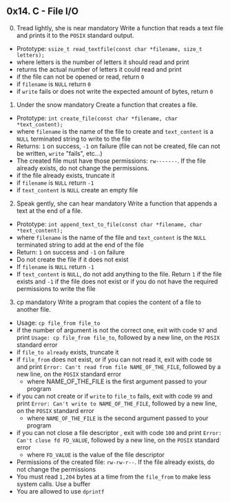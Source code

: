 ## 0x14. C - File I/O
0. Tread lightly, she is near mandatory
Write a function that reads a text file and prints it to the `POSIX` standard output.
  * Prototype: `ssize_t read_textfile(const char *filename, size_t letters);`
  * where letters is the number of letters it should read and print
  * returns the actual number of letters it could read and print
  * if the file can not be opened or read, return `0`
  * if `filename` is `NULL` return `0`
  * if `write` fails or does not write the expected amount of bytes, return `0`
1. Under the snow mandatory
Create a function that creates a file.
  * Prototype: `int create_file(const char *filename, char *text_content);`
  * where `filename` is the name of the file to create and `text_content` is a `NULL` terminated string to write to the file
  * Returns: `1` on success, `-1` on failure (file can not be created, file can not be written, `write` "fails", etc...)
  * The created file must have those permissions: `rw-------`. If the file already exists, do not change the permissions.
  * if the file already exists, truncate it
  * if `filename` is `NULL` return `-1`
  * if `text_content` is `NULL` create an empty file
2. Speak gently, she can hear mandatory
Write a function that appends a text at the end of a file.
  * Prototype: `int append_text_to_file(const char *filename, char *text_content);`
  * where `filename` is the name of the file and `text_content` is the `NULL` terminated string to add at the end of the file
  * Return: `1` on success and `-1` on failure
  * Do not create the file if it does not exist
  * If `filename` is `NULL` return `-1`
  * If `text_content` is `NULL`, do not add anything to the file. Return `1` if the file exists and `-1` if the file does not exist or if you do not have the required permissions to write the file
3. cp mandatory
Write a program that copies the content of a file to another file.
  * Usage: `cp file_from file_to`
  * if the number of argument is not the correct one, exit with code `97` and print `Usage: cp file_from file_to`, followed by a new line, on the `POSIX` standard error
  * if `file_to already` exists, truncate it
  * if `file_from` does not exist, or if you can not read it, exit with code `98` and print `Error: Can't read from file NAME_OF_THE_FILE`, followed by a new line, on the `POSIX` standard error
    - where NAME_OF_THE_FILE is the first argument passed to your program
  * if you can not create or if `write` to `file_to` fails, exit with code `99` and print `Error: Can't write to NAME_OF_THE_FILE`, followed by a new line, on the `POSIX` standard error
    - where `NAME_OF_THE_FILE` is the second argument passed to your program
  * if you can not close a file descriptor , exit with code `100` and print `Error: Can't close fd FD_VALUE`, followed by a new line, on the `POSIX` standard error
    - where `FD_VALUE` is the value of the file descriptor
  * Permissions of the created file: `rw-rw-r--`. If the file already exists, do not change the permissions
  * You must read `1,204` bytes at a time from the `file_from` to make less system calls. Use a buffer
  * You are allowed to use `dprintf`
